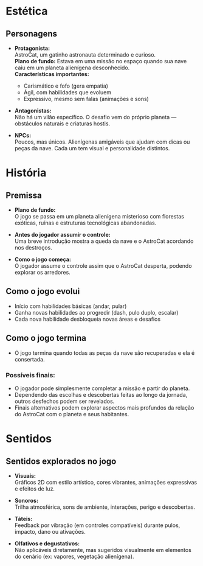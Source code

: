 # Estética

## Personagens

- **Protagonista:**  
  AstroCat, um gatinho astronauta determinado e curioso.  
  **Plano de fundo:** Estava em uma missão no espaço quando sua nave caiu em um planeta alienígena desconhecido.  
  **Características importantes:**  
  - Carismático e fofo (gera empatia)  
  - Ágil, com habilidades que evoluem  
  - Expressivo, mesmo sem falas (animações e sons)

- **Antagonistas:**  
  Não há um vilão específico. O desafio vem do próprio planeta — obstáculos naturais e criaturas hostis.

- **NPCs:**  
  Poucos, mas únicos. Alienígenas amigáveis que ajudam com dicas ou peças da nave. Cada um tem visual e personalidade distintos.

# História

## Premissa

- **Plano de fundo:**  
  O jogo se passa em um planeta alienígena misterioso com florestas exóticas, ruínas e estruturas tecnológicas abandonadas.

- **Antes do jogador assumir o controle:**  
  Uma breve introdução mostra a queda da nave e o AstroCat acordando nos destroços.

- **Como o jogo começa:**  
  O jogador assume o controle assim que o AstroCat desperta, podendo explorar os arredores.

## Como o jogo evolui

- Início com habilidades básicas (andar, pular)  
- Ganha novas habilidades ao progredir (dash, pulo duplo, escalar)  
- Cada nova habilidade desbloqueia novas áreas e desafios

## Como o jogo termina

- O jogo termina quando todas as peças da nave são recuperadas e ela é consertada.

### Possíveis finais:

- O jogador pode simplesmente completar a missão e partir do planeta.
- Dependendo das escolhas e descobertas feitas ao longo da jornada, outros desfechos podem ser revelados.
- Finais alternativos podem explorar aspectos mais profundos da relação do AstroCat com o planeta e seus habitantes.

# Sentidos

## Sentidos explorados no jogo

- **Visuais:**  
  Gráficos 2D com estilo artístico, cores vibrantes, animações expressivas e efeitos de luz.

- **Sonoros:**  
  Trilha atmosférica, sons de ambiente, interações, perigo e descobertas.

- **Táteis:**  
  Feedback por vibração (em controles compatíveis) durante pulos, impacto, dano ou ativações.

- **Olfativos e degustativos:**  
  Não aplicáveis diretamente, mas sugeridos visualmente em elementos do cenário (ex: vapores, vegetação alienígena).
